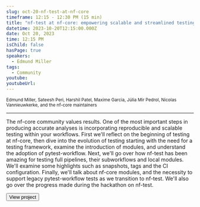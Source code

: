 ```yaml
---
slug: oct-20-nf-test-at-nf-core
timeframe: 12:15 - 12:30 PM (15 min)
title: "nf-test at nf-core: empowering scalable and streamlined testing"
datetime: 2023-10-20T12:15:00.000Z
date: Oct 20, 2023
time: 12:15 PM
isChild: false
hasPage: true
speakers:
  - Edmund Miller
tags:
  - Community
youtube: 
youtubeUrl: 
---
```

<div className="mb-4">
  <small className="typo-small">
    Edmund Miller, Sateesh Peri, Harshil Patel, Maxime Garcia, Júlia Mir Pedrol, Nicolas Vannieuwkerke, and the nf-core maintainers
  </small>
</div>

<hr className="border-t border-gray-50 mb-4 opacity-20" />

The nf-core community values results. One of the most important steps in producing accurate analyses is incorporating reproducible and scalable testing within your workflows. First we'll reflect on the beginning of testing at nf-core, then dive into the evolution of testing starting with the need for a testing framework, examine the introduction of modules, and understand the adoption of pytest-workflow. Next, we'll go over how nf-test has been amazing for testing full pipelines, their subworkflows and local modules. We'll examine some highlights such as snapshots, tags and the CI configuration. Finally, we'll talk about nf-core modules, and the necessity to support legacy pytest-workflow tests as we transition to nf-test. We'll also go over the progress made during the hackathon on nf-test.

<div>
  <Button to="https://github.com/nf-core/modules" variant="secondary" size="md" arrow>
    View project
  </Button>
</div>